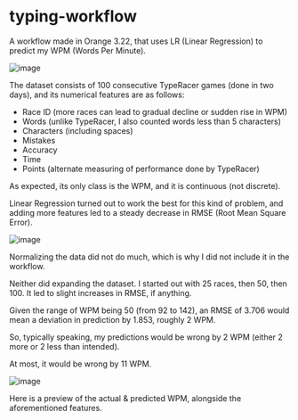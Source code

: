 # typing-workflow
A workflow made in Orange 3.22, that uses LR (Linear Regression) to predict my WPM (Words Per Minute).

![image](https://github.com/ViveTheModder/typing-workflow/assets/93151014/8d39a128-42da-4d29-b7c5-b6cebcd42618)

The dataset consists of 100 consecutive TypeRacer games (done in two days), and its numerical features are as follows:
* Race ID (more races can lead to gradual decline or sudden rise in WPM)
* Words (unlike TypeRacer, I also counted words less than 5 characters)
* Characters (including spaces)
* Mistakes
* Accuracy
* Time
* Points (alternate measuring of performance done by TypeRacer)
  
As expected, its only class is the WPM, and it is continuous (not discrete).

Linear Regression turned out to work the best for this kind of problem, and adding more features led to a steady decrease in RMSE (Root Mean Square Error).

![image](https://github.com/ViveTheModder/typing-workflow/assets/93151014/4e55a697-7b54-4edd-bcb4-300bc6fb7650)

Normalizing the data did not do much, which is why I did not include it in the workflow.

Neither did expanding the dataset. I started out with 25 races, then 50, then 100. It led to slight increases in RMSE, if anything.

Given the range of WPM being 50 (from 92 to 142), an RMSE of 3.706 would mean a deviation in prediction by 1.853, roughly 2 WPM.

So, typically speaking, my predictions would be wrong by 2 WPM (either 2 more or 2 less than intended). 

At most, it would be wrong by 11 WPM.

![image](https://github.com/ViveTheModder/typing-workflow/assets/93151014/5d2206f9-aaea-4239-a004-8e7482fede04)

Here is a preview of the actual & predicted WPM, alongside the aforementioned features.
